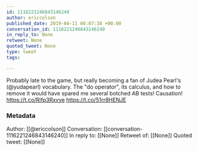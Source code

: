 ```yaml
---
id: 1116221246843146240
author: ericcolson
published_date: 2019-04-11 06:07:38 +00:00
conversation_id: 1116221246843146240
in_reply_to: None
retweet: None
quoted_tweet: None
type: tweet
tags:

---
```


Probably late to the game, but really becoming a fan of Judea Pearl's (@yudapearl) vocabulary.  The "do operator", its calculus, and how to remove it would have spared me several botched AB tests! Causation!
https://t.co/Rifp3Rxvye https://t.co/51rr8HENJE

### Metadata

Author: [[@ericcolson]]
Conversation: [[conversation-1116221246843146240]]
In reply to: [[None]]
Retweet of: [[None]]
Quoted tweet: [[None]]
